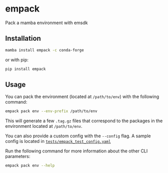 # empack

Pack a mamba environment with emsdk

## Installation

```bash
mamba install empack -c conda-forge
```

or with pip:

```bash
pip install empack
```

## Usage

You can pack the  environment (located at `/path/to/env`) with the following command:

```bash
empack pack env --env-prefix /path/to/env
```

This will generate a few `.tag.gz` files that correspond to the packages in the environment located at `/path/to/env`.

You can also provide a custom config with the `--config` flag. A sample config is located in [`tests/empack_test_config.yaml`](https://github.com/emscripten-forge/empack/blob/main/tests/empack_test_config.yaml)


Run the following command for more information about the other CLI parameters:

```bash
empack pack env --help
```
